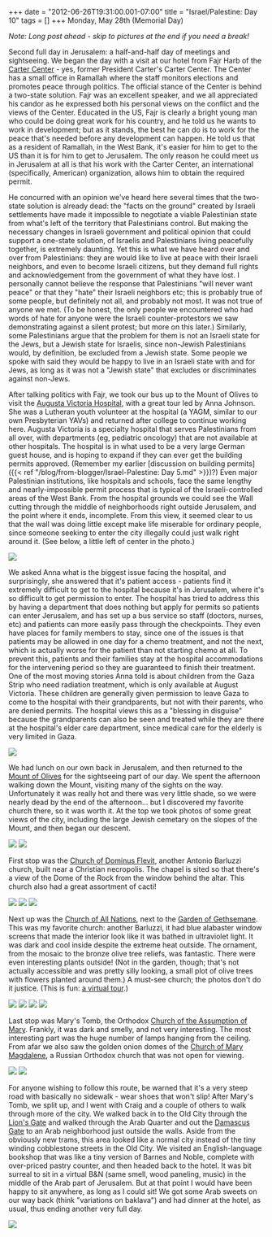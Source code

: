 +++
date = "2012-06-26T19:31:00.001-07:00"
title = "Israel/Palestine: Day 10"
tags = []
+++
Monday, May 28th (Memorial Day)

*Note: Long post ahead - skip to pictures at the end if you need a break!*

Second full day in Jerusalem: a half-and-half day of meetings and sightseeing.  We began the day with a visit at our hotel from Fajr Harb of the [Carter Center](http://www.cartercenter.org/countries/israel_and_the_palestinian_territories.html) - yes, former President Carter's Carter Center.  The Center has a small office in Ramallah where the staff monitors elections  and promotes peace through politics.  The official stance of the Center is behind a two-state solution.  Fajr was an excellent speaker, and we all appreciated his candor as he expressed both his personal views on the conflict and the views of the Center.  Educated in the US, Fajr is clearly a bright young man who could be doing great work for his country, and he told us he wants to work in development; but as it stands, the best he can do is to work for the peace that's needed before any development can happen.  He told us that as a resident of Ramallah, in the West Bank, it's easier for him to get to the US than it is for him to get to Jerusalem.  The only reason he could meet us in Jerusalem at all is that his work with the Carter Center, an international (specifically, American) organization, allows him to obtain the required permit.

He concurred with an opinion we've heard here several times that the two-state solution is already dead: the "facts on the ground" created by Israeli settlements have made it impossible to negotiate a viable Palestinian state from what's left of the territory that Palestinians control.  But making the necessary changes in Israeli government and political opinion that could support a one-state solution, of Israelis and Palestinians living peacefully together, is extremely daunting.  Yet this is what we have heard over and over from Palestinians: they are would like to live at peace with their Israeli neighbors, and even to become Israeli citizens, but they demand full rights and acknowledgement from the government of what they have lost.  I personally  cannot believe the response that Palestinians "will never want peace" or that they "hate" their Israeli neighbors etc; this is probably true of some people, but definitely not all, and probably not most.  It was not true of anyone we met.  (To be honest, the only people we encountered who had words of hate for anyone were the Israeli counter-protestors we saw demonstrating against a silent protest; but more on this later.)  Similarly, some Palestinians argue that the problem for them is not an Israeli state for the Jews, but a Jewish state for Israelis, since non-Jewish Palestinians would, by definition, be excluded from a Jewish state.  Some people we spoke with said they would be happy to live in an Israeli state with and for Jews, as long as it was not a "Jewish state" that excludes or discriminates against non-Jews.

After talking politics with Fajr, we took our bus up to the Mount of Olives to visit the [Augusta Victoria Hospital](http://www.avh.org/english.html), with a great tour led by Anna Johnson.  She was a Lutheran youth volunteer at the hospital (a YAGM, similar to our own Presbyterian YAVs) and returned after college to continue working here.  Augusta Victoria is a specialty hospital that serves Palestinians from all over, with departments (eg, pediatric oncology) that are not available at other hospitals.  The hospital is in what used to be a very large German guest house, and is hoping to expand if they can ever get the building permits approved.  (Remember my earlier [discussion on building permits]({{< ref "/blog/from-blogger/Israel-Palestine: Day 5.md" >}})?)  Even major Palestinian institutions, like hospitals and schools, face the same lengthy and nearly-impossible permit process that is typical of the Israeli-controlled areas of the West Bank.  From the hospital grounds we could see the Wall cutting through the middle of neighborhoods right outside Jerusalem, and the point where it ends, incomplete.  From this view, it seemed clear to us that the wall was doing little except make life miserable for ordinary people, since someone seeking to enter the city illegally could just walk right around it.  (See below, a little left of center in the photo.)

<img src="http://1.bp.blogspot.com/-U4vnruov63g/T-piBF52AmI/AAAAAAAAA7w/5Z6fqf8uzIA/s1600/IMG_6177.jpg"/>

We asked Anna what is the biggest issue facing the hospital, and surprisingly, she answered that it's patient access - patients find it extremely difficult to get to the hospital because it's in Jerusalem, where it's so difficult to get permission to enter.  The hospital has tried to address this by having a department that does nothing but apply for permits so patients can enter Jerusalem, and has set up a bus service so staff (doctors, nurses, etc) and patients can more easily pass through the checkpoints.  They even have places for family members to stay, since one of the issues is that patients may be allowed in one day for a chemo treatment, and not the next, which is actually worse for the patient than not starting chemo at all.  To prevent this, patients and their families stay at the hospital accommodations for the intervening period so they are guaranteed to finish their treatment.  One of the most moving stories Anna told is about children from the Gaza Strip who need radiation treatment, which is only available at August Victoria.  These children are generally given permission to leave Gaza to come to the hospital with their grandparents, but not with their parents, who are denied permits.  The hospital views this as a "blessing in disguise" because the grandparents can also be seen and treated while they are there at the hospital's elder care department, since medical care for the elderly is very limited in Gaza.

<img src="http://2.bp.blogspot.com/-ScbiffJNJPo/T-piB9q8StI/AAAAAAAAA74/IxyUsgnA7JA/s1600/IMG_6170.jpg"/>

We had lunch on our own back in Jerusalem, and then returned to the [Mount of Olives](http://en.wikipedia.org/wiki/Mount_of_olives) for the sightseeing part of our day.  We spent the afternoon walking down the Mount, visiting many of the sights on the way.  Unfortunately it was really hot and there was very little shade, so we were nearly dead by the end of the afternoon...  but I discovered my favorite church there, so it was worth it.  At the top we took photos of some great views of the city, including the large Jewish cemetary on the slopes of the Mount, and then began our descent. 

<img src="http://4.bp.blogspot.com/-OcL60Lvzxw0/T-piCi4llAI/AAAAAAAAA8A/LsJKntE-CUA/s1600/IMG_6185.jpg"/>

<img src="http://1.bp.blogspot.com/-8wTGWfAEJLk/T-piEarZ39I/AAAAAAAAA8Q/ZlsjL0Mj-fg/s1600/IMG_6210.jpg"/>

First stop was the [Church of Dominus Flevit](http://en.wikipedia.org/wiki/Dominus_Flevit_Church),  another Antonio Barluzzi church, built near a Christian necropolis.   The chapel is sited so that there's a view of the Dome of the Rock from  the window behind the altar.  This church also had a great assortment of  cacti! 

<img src="http://4.bp.blogspot.com/-1-ACCSUQlos/T-piDpQPVZI/AAAAAAAAA8I/jj9hWKh2B60/s1600/IMG_6191.jpg"/>

<img src="http://4.bp.blogspot.com/-AR8bKPs-dRU/T-piFPASk1I/AAAAAAAAA8Y/5IGG1o-cylI/s1600/IMG_6205.jpg"/>

<img src="http://2.bp.blogspot.com/-C2I_EBxRr0U/T-piF6rc6LI/AAAAAAAAA8g/i48yPPvjDdU/s1600/IMG_6196.jpg"/>

Next up was the [Church of All Nations](http://en.wikipedia.org/wiki/Church_of_All_Nations_%28Jerusalem%29), next to the [Garden of Gethsemane](http://en.wikipedia.org/wiki/Gethsemane).  This was my favorite church: another Barluzzi, it had blue alabaster window screens that made the interior look like it was bathed in ultraviolet light.  It was dark and cool inside despite the extreme heat outside.  The ornament, from the mosaic to the bronze olive tree reliefs, was fantastic.  There were even interesting plants outside!  (Not in the garden, though; that's not actually accessible and was pretty silly looking, a small plot of olive trees with flowers planted around them.)  A must-see church; the photos don't do it justice.  (This is fun: [a virtual tour](http://www.3disrael.com/jerusalem/Church_of_All_Nations.cfm).)

<img src="http://1.bp.blogspot.com/-FQNAoxesTEc/T-piK5ROytI/AAAAAAAAA9Y/0Xs48ZqsGH0/s1600/IMG_6213.jpg"/>

<img src="http://2.bp.blogspot.com/-6wyTJJfogR0/T-piKKABZ-I/AAAAAAAAA9Q/mTDpru9LAJk/s1600/IMG_6214.jpg"/>

<img src="http://3.bp.blogspot.com/-IkHNA2J4tVc/T-piJfYqjXI/AAAAAAAAA9I/oUZi27u_2D4/s1600/IMG_6218.jpg"/>

<img src="http://2.bp.blogspot.com/-tdT6MR3WGIc/T-piIwMHXDI/AAAAAAAAA9A/UUg2PmFmoIQ/s1600/IMG_6224.jpg"/>

Last stop was Mary's Tomb, the Orthodox [Church of the Assumption of Mary](http://en.wikipedia.org/wiki/Mary%27s_Tomb).  Frankly, it was dark and smelly, and not very interesting.  The most interesting part was the huge number of lamps hanging from the ceiling.  From afar we also saw the golden onion domes of the [Church of Mary Magdalene](http://en.wikipedia.org/wiki/Church_of_Maria_Magdalene), a Russian Orthodox church that was not open for viewing.

<img src="http://1.bp.blogspot.com/--lQlA2xKhws/T-piILqpOnI/AAAAAAAAA84/g7MeuvsBZsI/s1600/IMG_6231.jpg"/>

<img src="http://4.bp.blogspot.com/-nPlB5seAIrw/T-piGr8Wq-I/AAAAAAAAA8o/-hYV_ApJsfg/s1600/IMG_6206.jpg"/>

For anyone wishing to follow this route, be warned that it's a very steep road with basically no sidewalk - wear shoes that won't slip!  After Mary's Tomb, we split up, and I went with Craig and a couple of others to walk through more of the city.  We walked back in to the Old City through the [Lion's Gate](http://en.wikipedia.org/wiki/Lions%27_Gate) and walked through the Arab Quarter and out the [Damascus Gate](http://en.wikipedia.org/wiki/Damascus_Gate) to an Arab neighborhood just outside the walls.  Aside from the obviously new trams, this area looked like a normal city instead of the tiny winding cobblestone streets in the Old City.  We visited an English-language bookshop that was like a tiny version of  Barnes and Noble, complete with over-priced pastry counter, and then headed back to the hotel.  It was bit surreal to sit in a virtual B&N (same smell, wood paneling, music) in the middle of the Arab part of Jerusalem.  But at that point I would have been happy to sit anywhere, as long as I could sit!  We got some Arab sweets on our way back (think "variations on baklava") and had dinner at the hotel, as usual, thus ending another very full day.

<img src="http://2.bp.blogspot.com/-lfAfZdL_2d4/T-piHbBXwDI/AAAAAAAAA8w/-vR1lo4sE04/s1600/IMG_6235.jpg"/>

